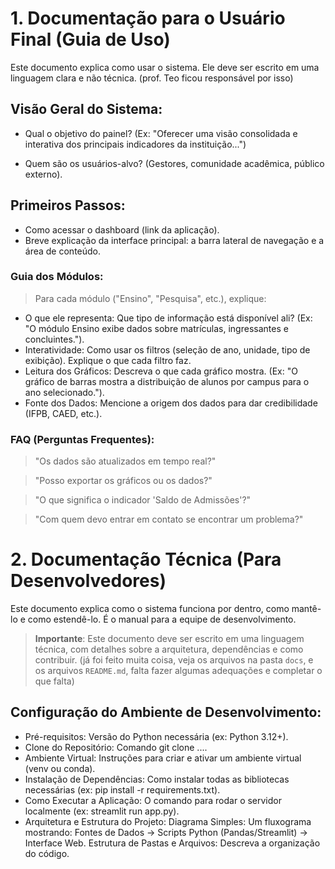 # 1. Documentação para o Usuário Final (Guia de Uso)

Este documento explica como usar o sistema. Ele deve ser escrito em uma linguagem clara e não técnica. (prof. Teo ficou responsável por isso)

## Visão Geral do Sistema:
* Qual o objetivo do painel? (Ex: "Oferecer uma visão consolidada e interativa dos principais indicadores da instituição...")

* Quem são os usuários-alvo? (Gestores, comunidade acadêmica, público externo).

## Primeiros Passos:
* Como acessar o dashboard (link da aplicação).
* Breve explicação da interface principal: a barra lateral de navegação e a área de conteúdo.

### Guia dos Módulos:

> Para cada módulo ("Ensino", "Pesquisa", etc.), explique:
* O que ele representa: Que tipo de informação está disponível ali? (Ex: "O módulo Ensino exibe dados sobre matrículas, ingressantes e concluintes.").
* Interatividade: Como usar os filtros (seleção de ano, unidade, tipo de exibição). Explique o que cada filtro faz.
* Leitura dos Gráficos: Descreva o que cada gráfico mostra. (Ex: "O gráfico de barras mostra a distribuição de alunos por campus para o ano selecionado.").
* Fonte dos Dados: Mencione a origem dos dados para dar credibilidade (IFPB, CAED, etc.).

### FAQ (Perguntas Frequentes):
> "Os dados são atualizados em tempo real?"

> "Posso exportar os gráficos ou os dados?"

> "O que significa o indicador 'Saldo de Admissões'?"

> "Com quem devo entrar em contato se encontrar um problema?"

# 2. Documentação Técnica (Para Desenvolvedores)
Este documento explica como o sistema funciona por dentro, como mantê-lo e como estendê-lo. É o manual para a equipe de desenvolvimento.
> **Importante**: Este documento deve ser escrito em uma linguagem técnica, com detalhes sobre a arquitetura, dependências e como contribuir. (já foi feito muita coisa, veja os arquivos na pasta `docs`, e os arquivos `README.md`, falta fazer algumas adequações e completar o que falta)

## Configuração do Ambiente de Desenvolvimento:
* Pré-requisitos: Versão do Python necessária (ex: Python 3.12+).
* Clone do Repositório: Comando git clone ....
* Ambiente Virtual: Instruções para criar e ativar um ambiente virtual (venv ou conda).
* Instalação de Dependências: Como instalar todas as bibliotecas necessárias (ex: pip install -r requirements.txt).
* Como Executar a Aplicação: O comando para rodar o servidor localmente (ex: streamlit run app.py).
* Arquitetura e Estrutura do Projeto:
Diagrama Simples: Um fluxograma mostrando: Fontes de Dados -> Scripts Python (Pandas/Streamlit) -> Interface Web.
Estrutura de Pastas e Arquivos: Descreva a organização do código.